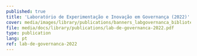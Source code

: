 ```yaml
---
published: true
title: 'Laboratório de Experimentação e Inovação em Governança (2022)'
cover: media/images/library/publications/banners_labgovernanca_biblioteca2.jpg
file: media/docs/library/publications/lab-de-governanca-2022.pdf
type: publication
lang: pt
ref: lab-de-governanca-2022
---
```





